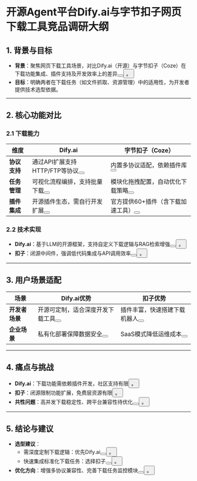 # 开源Agent平台Dify.ai与字节扣子网页下载工具竞品调研大纲

## 1. 背景与目标
- **背景**：聚焦网页下载工具场景，对比Dify.ai（开源）与字节扣子（Coze）在下载功能集成、插件支持及开发效率上的差异<button class="citation-flag" data-index="5"><button class="citation-flag" data-index="9">。
- **目标**：明确两者在下载任务（如文件抓取、资源管理）中的适用性，为开发者提供技术选型依据。

---

## 2. 核心功能对比
### 2.1 下载能力
| 维度          | Dify.ai                          | 字节扣子（Coze）                |
|---------------|----------------------------------|---------------------------------|
| **协议支持**  | 通过API扩展支持HTTP/FTP等协议<button class="citation-flag" data-index="3"> | 内置多协议适配，依赖插件库<button class="citation-flag" data-index="5">  |
| **任务管理**  | 可视化流程编排，支持批量下载<button class="citation-flag" data-index="8">  | 模块化拖拽配置，自动优化下载策略<button class="citation-flag" data-index="2"> |
| **插件集成**  | 开源插件生态，需自行开发扩展<button class="citation-flag" data-index="6">  | 官方提供60+插件（含下载加速工具）<button class="citation-flag" data-index="5"> |

### 2.2 技术实现
- **Dify.ai**：基于LLM的开源框架，支持自定义下载逻辑与RAG检索增强<button class="citation-flag" data-index="8"><button class="citation-flag" data-index="9">。
- **扣子**：闭源中间件，强调低代码集成与API调用效率<button class="citation-flag" data-index="7"><button class="citation-flag" data-index="4">。

---

## 3. 用户场景适配
| 场景          | Dify.ai优势                      | 扣子优势                        |
|---------------|----------------------------------|---------------------------------|
| **开发者场景** | 开源可定制，适合深度开发下载工具<button class="citation-flag" data-index="6"> | 插件丰富，快速搭建下载机器人<button class="citation-flag" data-index="5"> |
| **企业场景**  | 私有化部署保障数据安全<button class="citation-flag" data-index="8">       | SaaS模式降低运维成本<button class="citation-flag" data-index="1">        |

---

## 4. 痛点与挑战
- **Dify.ai**：下载功能需依赖插件开发，社区支持有限<button class="citation-flag" data-index="9">。
- **扣子**：闭源限制功能扩展，免费层资源有限<button class="citation-flag" data-index="4">。
- **共性问题**：高并发下载稳定性、跨平台兼容性待优化<button class="citation-flag" data-index="2"><button class="citation-flag" data-index="7">。

---

## 5. 结论与建议
- **选型建议**：
  - 需深度定制下载逻辑：优先Dify.ai<button class="citation-flag" data-index="6"><button class="citation-flag" data-index="8">。
  - 快速集成标准化下载任务：选择扣子<button class="citation-flag" data-index="5"><button class="citation-flag" data-index="7">。
- **优化方向**：增强多协议兼容性、完善下载任务监控模块<button class="citation-flag" data-index="3"><button class="citation-flag" data-index="9">。

